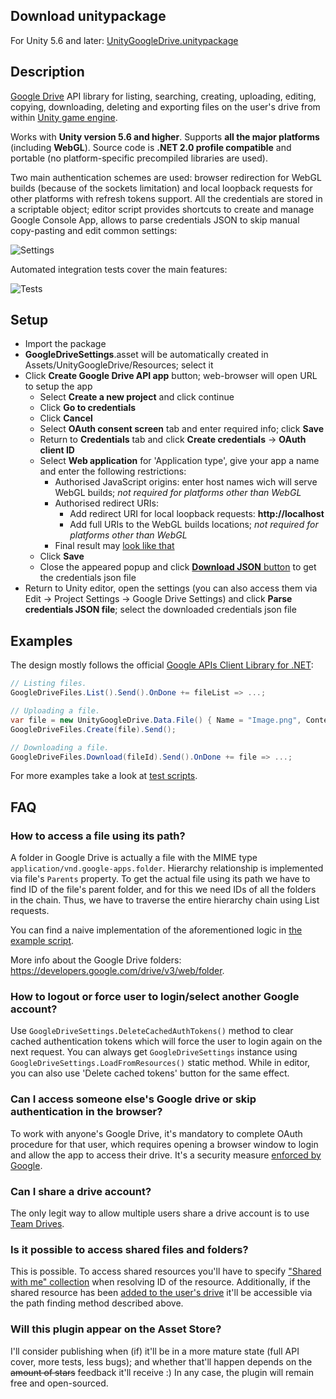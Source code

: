 ## Download unitypackage
For Unity 5.6 and later: [UnityGoogleDrive.unitypackage](https://github.com/Elringus/UnityGoogleDrive/releases/download/v0.3-alpha/UnityGoogleDrive.unitypackage)

## Description
[Google Drive](https://www.google.com/drive/) API library for listing, searching, creating, uploading, editing, copying, downloading, deleting and exporting files on the user's drive from within [Unity game engine](https://unity3d.com/).

Works with **Unity version 5.6 and higher**. Supports **all the major platforms** (including **WebGL**). Source code is **.NET 2.0 profile compatible** and portable (no platform-specific precompiled libraries are used).

Two main authentication schemes are used: browser redirection for WebGL builds (because of the sockets limitation) and local loopback requests for other platforms with refresh tokens support. All the credentials are stored in a scriptable object; editor script provides shortcuts to create and manage Google Console App, allows to parse credentials JSON to skip manual copy-pasting and edit common settings:

![Settings](https://i.gyazo.com/75fd0d64dd50485f208adfc56308ac20.png) 

Automated integration tests cover the main features:

![Tests](https://i.gyazo.com/81a59d10ce29ceabb4e23bb8ab5af6b1.png) 

## Setup
- Import the package
- **GoogleDriveSettings**.asset will be automatically created in Assets/UnityGoogleDrive/Resources; select it
- Click **Create Google Drive API app** button; web-browser will open URL to setup the app
  - Select **Create a new project** and click continue
  - Click **Go to credentials**
  - Click **Cancel** 
  - Select **OAuth consent screen** tab and enter required info; click **Save**
  - Return to **Credentials** tab and click **Create credentials** -> **OAuth client ID**
  - Select **Web application** for 'Application type', give your app a name and enter the following restrictions:
    - Authorised JavaScript origins: enter host names wich will serve WebGL builds; *not required for platforms other than WebGL*
    - Authorised redirect URIs:
      - Add redirect URI for local loopback requests: **http://localhost**
      - Add full URIs to the WebGL builds locations; *not required for platforms other than WebGL*
    - Final result may [look like that](https://i.gyazo.com/34c05f3b5262c249b3f9b45d7daabd44.png) 
  - Click **Save**
  - Close the appeared popup and click [**Download JSON** button](https://i.gyazo.com/d6b620221f1326aada98b02e011b9094.png) to get the credentials json file
- Return to Unity editor, open the settings (you can also access them via Edit -> Project Settings -> Google Drive Settings) and click **Parse credentials JSON file**; select the downloaded credentials json file

## Examples
The design mostly follows the official [Google APIs Client Library for .NET](https://github.com/google/google-api-dotnet-client):

```csharp
// Listing files.
GoogleDriveFiles.List().Send().OnDone += fileList => ...;

// Uploading a file.
var file = new UnityGoogleDrive.Data.File() { Name = "Image.png", Content = rawImageData };
GoogleDriveFiles.Create(file).Send();

// Downloading a file.
GoogleDriveFiles.Download(fileId).Send().OnDone += file => ...;
```

For more examples take a look at [test scripts](https://github.com/Elringus/UnityGoogleDrive/tree/master/Assets/Scripts).

## FAQ

### How to access a file using its path?
A folder in Google Drive is actually a file with the MIME type `application/vnd.google-apps.folder`. Hierarchy relationship is implemented via file's `Parents` property. To get the actual file using its path we have to find ID of the file's parent folder, and for this we need IDs of all the folders in the chain. Thus, we have to traverse the entire hierarchy chain using List requests. 

You can find a naive implementation of the aforementioned logic in [the example script](https://github.com/Elringus/UnityGoogleDrive/blob/master/Assets/Scripts/ExampleGetFileByPath.cs).

More info about the Google Drive folders: https://developers.google.com/drive/v3/web/folder.

### How to logout or force user to login/select another Google account?
Use `GoogleDriveSettings.DeleteCachedAuthTokens()` method to clear cached authentication tokens which will force the user to login again on the next request. You can always get `GoogleDriveSettings` instance using `GoogleDriveSettings.LoadFromResources()` static method. While in editor, you can also use 'Delete cached tokens' button for the same effect.

### Can I access someone else's Google drive or skip authentication in the browser?
To work with anyone's Google Drive, it's mandatory to complete OAuth procedure for that user, which requires opening a browser window to login and allow the app to access their drive. It's a security measure [enforced by Google](https://developers.google.com/identity/protocols/OAuth2). 

### Can I share a drive account? 
The only legit way to allow multiple users share a drive account is to use [Team Drives](https://gsuite.google.com/learning-center/products/drive/get-started-team-drive/).

### Is it possible to access shared files and folders?
This is possible. To access shared resources you'll have to specify ["Shared with me" collection](https://developers.google.com/drive/v3/web/about-organization#shared_with_me) when resolving ID of the resource. Additionally, if the shared resource has been [added to the user's drive](https://support.google.com/drive/answer/2375057?co=GENIE.Platform%3DDesktop&hl=en) it'll be accessible via the path finding method described above.

### Will this plugin appear on the Asset Store?
I'll consider publishing when (if) it'll be in a more mature state (full API cover, more tests, less bugs); and whether that'll happen depends on the ~~amount of stars~~ feedback it'll receive :) In any case, the plugin will remain free and open-sourced.
